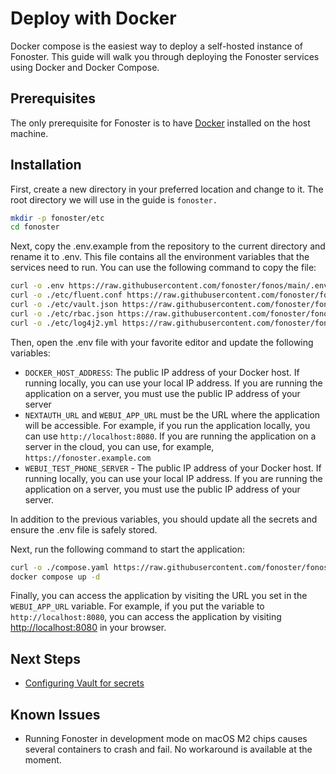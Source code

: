 # Deploy with Docker

Docker compose is the easiest way to deploy a self-hosted instance of Fonoster. This guide will walk you through deploying the Fonoster services using Docker and Docker Compose.

## Prerequisites

The only prerequisite for Fonoster is to have [Docker](https://docs.docker.com/get-docker/) installed on the host machine.

## Installation

First, create a new directory in your preferred location and change to it. The root directory we will use in the guide is `fonoster.`

```bash
mkdir -p fonoster/etc
cd fonoster
```

Next, copy the .env.example from the repository to the current directory and rename it to .env. This file contains all the environment variables that the services need to run. You can use the following command to copy the file:

```bash
curl -o .env https://raw.githubusercontent.com/fonoster/fonos/main/.env.example
curl -o ./etc/fluent.conf https://raw.githubusercontent.com/fonoster/fonoster/main/etc/fluent.conf
curl -o ./etc/vault.json https://raw.githubusercontent.com/fonoster/fonoster/main/etc/vault.json
curl -o ./etc/rbac.json https://raw.githubusercontent.com/fonoster/fonoster/main/mods/apiserver/etc/rbac.json
curl -o ./etc/log4j2.yml https://raw.githubusercontent.com/fonoster/fonoster/main/etc/log4j2.yml
```

Then, open the .env file with your favorite editor and update the following variables:

- `DOCKER_HOST_ADDRESS`: The public IP address of your Docker host. If running locally, you can use your local IP address. If you are running the application on a server, you must use the public IP address of your server
- `NEXTAUTH_URL` and `WEBUI_APP_URL` must be the URL where the application will be accessible. For example, if you run the application locally, you can use `http://localhost:8080`. If you are running the application on a server in the cloud, you can use, for example, `https://fonoster.example.com`
- `WEBUI_TEST_PHONE_SERVER` - The public IP address of your Docker host. If running locally, you can use your local IP address. If you are running the application on a server, you must use the public IP address of your server.

In addition to the previous variables, you should update all the secrets and ensure the .env file is safely stored.

Next, run the following command to start the application:

```bash
curl -o ./compose.yaml https://raw.githubusercontent.com/fonoster/fonoster/main/compose.yaml
docker compose up -d
```

Finally, you can access the application by visiting the URL you set in the `WEBUI_APP_URL` variable. For example, if you put the variable to `http://localhost:8080`, you can access the application by visiting [http://localhost:8080](http://localhost:8080) in your browser.

## Next Steps

- [Configuring Vault for secrets](./configuring-vault.md)

## Known Issues

- Running Fonoster in development mode on macOS M2 chips causes several containers to crash and fail. No workaround is available at the moment.
